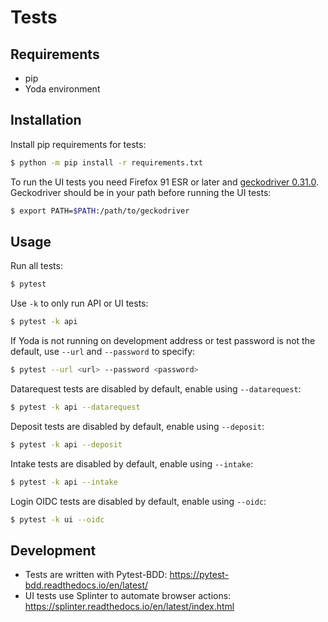 # Tests

## Requirements
- pip
- Yoda environment

## Installation
Install pip requirements for tests:
```bash
$ python -m pip install -r requirements.txt
```

To run the UI tests you need Firefox 91 ESR or later and [geckodriver 0.31.0](https://github.com/mozilla/geckodriver/releases/tag/v0.31.0).
Geckodriver should be in your path before running the UI tests:
```bash
$ export PATH=$PATH:/path/to/geckodriver
```

## Usage
Run all tests:
```bash
$ pytest
```

Use `-k` to only run API or UI tests:
```bash
$ pytest -k api
```

If Yoda is not running on development address or test password is not the default, use `--url` and `--password` to specify:
```bash
$ pytest --url <url> --password <password>
```

Datarequest tests are disabled by default, enable using `--datarequest`:
```bash
$ pytest -k api --datarequest
```

Deposit tests are disabled by default, enable using `--deposit`:
```bash
$ pytest -k api --deposit
```

Intake tests are disabled by default, enable using `--intake`:
```bash
$ pytest -k api --intake
```

Login OIDC tests are disabled by default, enable using `--oidc`:
```bash
$ pytest -k ui --oidc
```

## Development
- Tests are written with Pytest-BDD: https://pytest-bdd.readthedocs.io/en/latest/
- UI tests use Splinter to automate browser actions: https://splinter.readthedocs.io/en/latest/index.html
